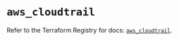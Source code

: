 # `aws_cloudtrail`

Refer to the Terraform Registry for docs: [`aws_cloudtrail`](https://registry.terraform.io/providers/hashicorp/aws/6.16.0/docs/resources/cloudtrail).
